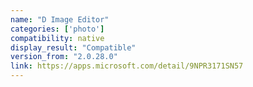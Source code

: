 ```yaml
---
name: "D Image Editor"
categories: ['photo']
compatibility: native
display_result: "Compatible"
version_from: "2.0.28.0"
link: https://apps.microsoft.com/detail/9NPR3171SN57
---
```

